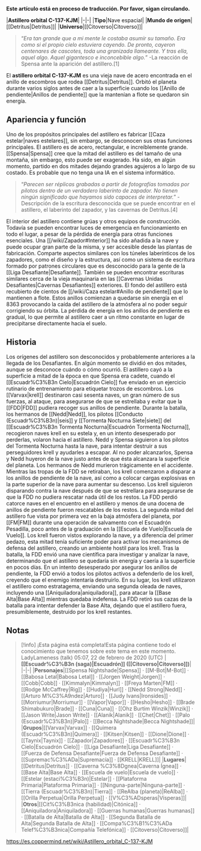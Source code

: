 **Este artículo está en proceso de traducción. Por favor, sigan circulando.**


|**Astillero orbital C-137-KJM**|
|-|-|
|**Tipo**|Nave espacial|
|**Mundo de origen**|[[Detritus\|Detritus]]|
|**Universo**|[[Citoverso\|Citoverso]]|

>“*Era tan grande que a mi mente le costaba asumir su tamaño. Era como si el propio cielo estuviera cayendo. De pronto, cayeron centenares de cascotes, toda una granizada llameante. Y tras ella, aquel *algo*. Aquel gigantesco e inconcebible *algo*.*”
\-La reacción de Spensa ante la aparición del astillero.[1]


El **astillero orbital C-137-KJM** es una vieja nave de acero encontrada en el anillo de escombros que rodea [[Detritus\|Detritus]]. Orbitó el planeta durante varios siglos antes de caer a la superficie cuando los [[Anillo de pendiente\|Anillos de pendiente]] que la mantenían a flote se quedaron sin energía.

## Apariencia y función
Uno de los propósitos principales del astillero es fabricar [[Caza estelar\|naves estelares]], sin embargo, se desconocen sus otras funciones principales. El astillero es de acero, rectangular, e increíblemente grande. [[Spensa\|Spensa]] cree que la mitad del astillero es del tamaño de una montaña, sin embargo, esto puede ser exagerado. Ha sido, en algún momento, partido en dos mitades dejando grandes agujeros a lo largo de su costado. Es probable que no tenga una IA en el sistema informático.

>“*Parecen ser réplicas grabadas a partir de fotografías tomadas por pilotos dentro de un verdadero laberinto de zapador. No tienen ningún significado que hayamos sido capaces de interpretar.*”
\-Descripción de la escritura desconocida que se puede encontrar en el astillero, el laberinto del zapador, y las cavernas de Detritus.[4]

El interior del astillero contiene grúas y otros equipos de construcción. Todavía se pueden encontrar luces de emergencia en funcionamiento en todo el lugar, a pesar de la pérdida de energía para otras funciones esenciales. Una [[/wiki/Zapador#Interior]] ha sido añadida a la nave y puede ocupar gran parte de la misma, y ser accesible desde las plantas de fabricación. Comparte aspectos similares con los túneles laberínticos de los zapadores, como el diseño y la estructura, así como un sistema de escritura formado por patrones circulares que es desconocido para la gente de la [[Liga Desafiante\|Desafiante]]. También se pueden encontrar escrituras similares cerca de la vieja maquinaria en las [[Cavernas Unidas Desafiantes\|Cavernas Desafiantes]] exteriores.
El fondo del astillero está recubierto de cientos de [[/wiki/Caza estelar#Anillo de pendiente]] que lo mantienen a flote. Estos anillos comienzan a quedarse sin energía en el 8363  provocando la caída del astillero de la atmósfera al no poder seguir corrigiendo su órbita. La pérdida de energía en los anillos de pendiente es gradual, lo que permite al astillero caer a un ritmo constante en lugar de precipitarse directamente hacia el suelo.

## Historia
Los orígenes del astillero son desconocidos y probablemente anteriores a la llegada de los Desafiantes. En algún momento se dividió en dos mitades, aunque se desconoce cuándo o cómo ocurrió.
El astillero cayó a la superficie a mitad de la época en que Spensa era cadete, cuando el [[Escuadr%C3%B3n Cielo\|Escuadrón Cielo]] fue enviado en un ejercicio rutinario de entrenamiento para etiquetar trozos de escombros. Los [[Varvax\|krell]] destinaron casi sesenta naves, un gran número de sus fuerzas, al ataque, para asegurarse de que se estrellaba y evitar que la [[FDD\|FDD]] pudiera recoger sus anillos de pendiente.
Durante la batalla, los hermanos de [[Nedd\|Nedd]], los pilotos [[Conducto (Escuadr%C3%B3n)\|seis]] y [[Tormenta Nocturna Siete\|siete]] del [[Escuadr%C3%B3n Tormenta Nocturna\|Escuadrón Tormenta Nocturna]], recogieron naves krell en su estela y, en un intento desesperado por perderlas, volaron hacia el astillero. Nedd y Spensa siguieron a los pilotos del Tormenta Nocturna hasta la nave, para intentar destruir a sus perseguidores krell y ayudarles a escapar. Al no poder alcanzarlos, Spensa y Nedd huyeron de la nave justo antes de que ésta alcanzara la superficie del planeta. Los hermanos de Nedd murieron trágicamente en el accidente.
Mientras las tropas de la FDD se retiraban, los krell comenzaron a disparar a los anillos de pendiente de la nave, así como a colocar cargas explosivas en la parte superior de la nave para aumentar su descenso. Los krell siguieron disparando contra la nave después de que se estrellara para asegurarse de que la FDD no pudiera rescatar nada útil de los restos. La FDD perdió catorce naves en el encuentro en el astillero y menos de una docena de anillos de pendiente fueron rescatables de los restos.
La segunda mitad del astillero fue vista por primera vez en la baja atmósfera del planeta, por [[FM\|FM]] durante una operación de salvamento con el Escuadrón Pesadilla, poco antes de la graduación en la [[Escuela de Vuelo\|Escuela de Vuelo]]. Los krell fueron vistos explorando la nave, y a diferencia del primer pedazo, esta mitad tenía suficiente poder para activar los mecanismos de defensa del astillero, creando un ambiente hostil para los krell.
Tras la batalla, la FDD envió una nave científica para investigar y analizar la nave, determinando que el astillero se quedaría sin energía y caería a la superficie en pocos días. En un intento desesperado por asegurar los anillos de pendiente, la FDD envió a todos los pilotos activos a defenderlo de los krell, creyendo que el enemigo intentaría destruirlo. En su lugar, los krell utilizaron el astillero como estratagema, enviando una segunda oleada de naves, incluyendo una [[Aniquiladora\|aniquiladora]], para atacar la [[Base Alta\|Base Alta]] mientras quedaba indefensa. La FDD retiró sus cazas de la batalla para intentar defender la Base Alta, dejando que el astillero fuera, presumiblemente, destruido por los krell restantes.

## Notas

> [!info] ¡Esta página está completa!Esta página contiene todo el conocimiento que tenemos sobre este tema en este momento.
LadyLameness (talk) 05:07, 22 de febrero de 2020 (UTC)
|**[[Escuadr%C3%B3n (saga)\|Escuadrón]] ([[Citoverso\|Citoverso]])**|
|-|-|
|**Personajes**|[[Spensa Nightshade\|Spensa]] · [[M-Bot\|M-Bot]] · [[Babosa Letal\|Babosa Letal]] · [[Jorgen Weight\|Jorgen]] · [[Cobb\|Cobb]] · [[Kimmalyn\|Kimmalyn]] · [[Freya Marten\|FM]] · [[Rodge McCaffrey\|Rig]] · [[Hudiya\|Hurl]] · [[Nedd Strong\|Nedd]] · [[Arturo M%C3%A9ndez\|Arturo]] · [[Judy Ivans\|Ironsides]] · [[Morriumur\|Morriumur]] · [[Vapor\|Vapor]] · [[Hesho\|Hesho]] · [[Brade Shimabukuro\|Brade]] · [[Cuna\|Cuna]] · [[Ohz Burtim Winzik\|Winzik]] · [[Jason Write\|Jason Write]] · [[Alanik\|Alanik]] · [[Chet\|Chet]] · [[Palo (Escuadr%C3%B3n)\|Palo]] · [[Becca Nightshade\|Becca Nightshade]]|
|**Grupos**|[[Varvax\|Varvax]] · [[Quimera (Escuadr%C3%B3n)\|Quimera]] · [[Kitsen\|Kitsen]] · [[Dione\|Dione]] · [[Taynix\|Taynix]] · [[Zapador\|Zapadores]] · [[Escuadr%C3%B3n Cielo\|Escuadrón Cielo]] · [[Liga Desafiante\|Liga Desafiante]] · [[Fuerza de Defensa Desafiante\|Fuerza de Defensa Desafiante]] · [[Supremac%C3%ADa\|Supremacía]] · [[KRELL\|KRELL]]|
|**Lugares**|[[Detritus\|Detritus]] · [[Caverna %C3%8Dgnea\|Caverna Ígnea]] · [[Base Alta\|Base Alta]] · [[Escuela de vuelo\|Escuela de vuelo]] · [[Estelar (estaci%C3%B3n)\|Estelar]] · [[Plataforma Primaria\|Plataforma Primaria]] · [[Ninguna-parte\|Ninguna-parte]] · [[Tierra (Escuadr%C3%B3n)\|Tierra]] · [[ReAlba (planeta)\|ReAlba]] · [[Orilla Perpetua\|Orilla Perpetua]] · [[V%C3%ADsperas\|Vísperas]]|
|**Otros**|[[Cit%C3%B3nica (habilidad)\|Citónica]] · [[Aniquiladora\|Aniquiladora]] · [[Guerras humanas\|Guerras humanas]] · [[Batalla de Alta\|Batalla de Alta]] · [[Segunda Batalla de Alta\|Segunda Batalla de Alta]] · [[Compa%C3%B1%C3%ADa Telef%C3%B3nica\|Compañía Telefónica]] · [[Citoverso\|Citoverso]]|



https://es.coppermind.net/wiki/Astillero_orbital_C-137-KJM